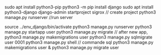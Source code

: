 sudo apt install python3-pip
python3 -m pip install django
sudo apt install python3-django
django-admin startproject sigrox  // create project
python3 manage.py runserver       //run server

source ../env_django/bin/activate
python3 manage.py runserver
python3 manage.py startapp user
python3 manage.py migrate // after new app,
python3 manage.py makemigrations user
python3 manage.py sqlmigrate user 0001
python3 manage.py shell // commande sql
python3 manage.py makemigrations user & python3 manage.py migrate user




